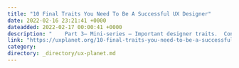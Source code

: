 ```yaml
---
title: "10 Final Traits You Need To Be A Successful UX Designer"
date: 2022-02-16 23:21:41 +0000
dateadded: 2022-02-17 00:00:41 +0000
description: "    Part 3— Mini-series — Important designer traits.  Continue reading on UX Planet »  "
link: "https://uxplanet.org/10-final-traits-you-need-to-be-a-successful-ux-designer-271ee6dd6b7d?source=rss----819cc2aaeee0---4"
category:
directory: _directory/ux-planet.md
---
```

